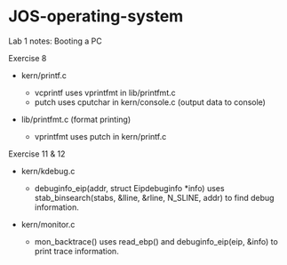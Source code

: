 # JOS-operating-system

Lab 1 notes: Booting a PC

Exercise 8

- kern/printf.c
  - vcprintf uses vprintfmt in lib/printfmt.c
  - putch uses cputchar in kern/console.c (output data to console)

- lib/printfmt.c (format printing)
  - vprintfmt uses putch in kern/printf.c

Exercise 11 & 12

- kern/kdebug.c
  - debuginfo_eip(addr, struct Eipdebuginfo *info) uses stab_binsearch(stabs, &lline, &rline, N_SLINE, addr) to find debug information.

- kern/monitor.c
  - mon_backtrace() uses read_ebp() and debuginfo_eip(eip, &info) to print trace information.
  

